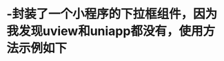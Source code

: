 # -封装了一个小程序的下拉框组件，因为我发现uview和uniapp都没有，使用方法示例如下

<template>
  <div>
    <dropdown :items="items" :selected="selected" @select="onSelect"></dropdown>
  </div>
</template>

<script>
import Dropdown from './Dropdown.vue';

export default {
  name: 'ParentComponent',
  components: {
    Dropdown
  },
  data() {
    return {
      items: [],
      selected: '选项1'
    };
  },
  methods: {
    onSelect(item) {
      this.selected = item;
      console.log('选中的选项是：', item);
    }
  }
};
</script>
